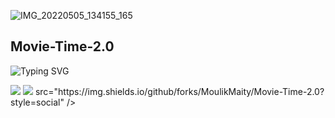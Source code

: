 ![IMG_20220505_134155_165](https://user-images.githubusercontent.com/104905898/167285545-44348be0-19aa-4344-83f8-6bd64b951c57.jpg)

## Movie-Time-2.0

![Typing SVG](https://readme-typing-svg.herokuapp.com/?lines=Welcome+To+Movie+Time+Repo!;Created+by+DarkLord!;A+simple+and+a+powerful+Bot!;Start+message+with+pic!;And+More+Awsome+Features!;Don't+Forget+To+Subcribe;Movie+Time;)
</p>
<img src="https://img.shields.io/github/stars/MoulikMaity/Movie-Time-2.0?style=social" /> <img src="https://img.shields.io/github/forks/MoulikMaity/Movie-Time-2.0?style=social" /> src="https://img.shields.io/github/forks/MoulikMaity/Movie-Time-2.0?style=social" />


